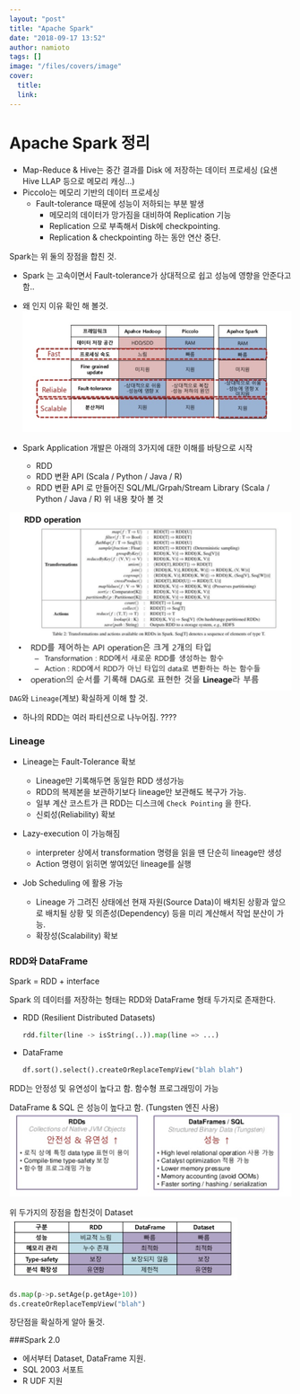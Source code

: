 ```yaml
---
layout: "post"
title: "Apache Spark"
date: "2018-09-17 13:52"
author: namioto
tags: []
image: "/files/covers/image"
cover:
  title:
  link:
---
```


# Apache Spark 정리

- Map-Reduce & Hive는 중간 결과를 Disk 에 저장하는 데이터 프로세싱
  (요샌 Hive LLAP 등으로 메모리 캐싱...)
- Piccolo는 메모리 기반의 데이터 프로세싱
  - Fault-tolerance 때문에 성능이 저하되는 부분 발생
    - 메모리의 데이터가 망가짐을 대비하여 Replication 기능
    - Replication 으로 부족해서 Disk에 checkpointing.
    - Replication & checkpointing 하는 동안 연산 중단.

Spark는 위 둘의 장점을 합친 것.
- Spark 는 고속이면서 Fault-tolerance가 상대적으로 쉽고 성능에 영향을 안준다고 함..
- 왜 인지 이유 확인 해 볼것.
![spark1](/files/images/2018/09/spark1.png)


- Spark Application 개발은 아래의 3가지에 대한 이해를 바탕으로 시작
  - RDD
  - RDD 변환 API (Scala / Python / Java / R)
  - RDD 변환 API 로 만들어진 SQL/ML/Grpah/Stream Library (Scala / Python / Java / R)
위 내용 찾아 볼 것

![rdd](/files/images/2018/09/rdd.png)
`DAG`와 `Lineage`(계보) 확실하게 이해 할 것.

- 하나의 RDD는 여러 파티션으로 나누어짐. ????

### Lineage
- Lineage는 Fault-Tolerance 확보
  - Lineage만 기록해두면 동일한 RDD 생성가능
  - RDD의 복제본을 보관하기보다 lineage만 보관해도 복구가 가능.
  - 일부 계산 코스트가 큰 RDD는 디스크에 `Check Pointing` 을 한다.
  - 신뢰성(Reliability) 확보

- Lazy-execution 이 가능해짐
  - interpreter 상에서 transformation 명령을 읽을 땐 단순히 lineage만 생성
  - Action 명령이 읽히면 쌓여있던 lineage를 실행

- Job Scheduling 에 활용 가능
  - Lineage 가 그려진 상태에선 현재 자원(Source Data)이 배치된 상황과 앞으로 배치될 상황 및 의존성(Dependency) 등을 미리 계산해서 작업 분산이 가능.
  - 확장성(Scalability) 확보


### RDD와 DataFrame
Spark = RDD + interface

Spark 의 데이터를 저장하는 형태는 RDD와 DataFrame 형태 두가지로 존재한다.
- RDD (Resilient Distributed Datasets)
  ```python
  rdd.filter(line -> isString(..)).map(line => ...)
  ```
- DataFrame
  ```python
  df.sort().select().createOrReplaceTempView("blah blah")
  ```

RDD는 안정성 및 유연성이 높다고 함.
함수형 프로그래밍이 가능

DataFrame & SQL 은 성능이 높다고 함.
(Tungsten 엔진 사용)
![rdd_vs_dataframe](/files/images/2018/09/rdd-vs-dataframe.png)


위 두가지의 장점을 합친것이 Dataset
![dataset](/files/images/2018/09/dataset.png)
```python
ds.map(p->p.setAge(p.getAge+10))
ds.createOrReplaceTempView("blah")
```

장단점을 확실하게 알아 둘것.

###Spark 2.0
- 에서부터 Dataset, DataFrame 지원.
- SQL 2003 서포트
- R UDF 지원
